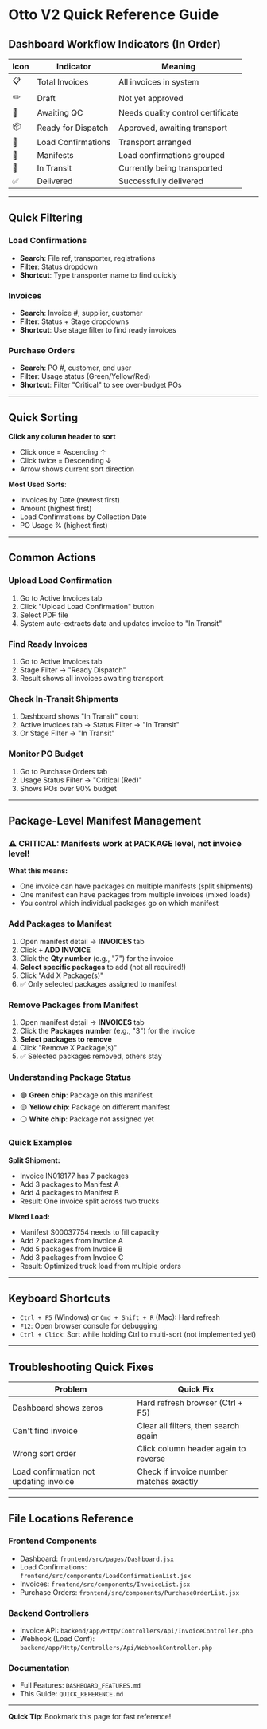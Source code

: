 # Otto V2 Quick Reference Guide

## Dashboard Workflow Indicators (In Order)

| Icon | Indicator | Meaning |
|------|-----------|---------|
| 📋 | Total Invoices | All invoices in system |
| ✏️ | Draft | Not yet approved |
| 🔬 | Awaiting QC | Needs quality control certificate |
| 📦 | Ready for Dispatch | Approved, awaiting transport |
| 🚛 | Load Confirmations | Transport arranged |
| 📜 | Manifests | Load confirmations grouped |
| 🚚 | In Transit | Currently being transported |
| ✅ | Delivered | Successfully delivered |

---

## Quick Filtering

### Load Confirmations
- **Search**: File ref, transporter, registrations
- **Filter**: Status dropdown
- **Shortcut**: Type transporter name to find quickly

### Invoices
- **Search**: Invoice #, supplier, customer
- **Filter**: Status + Stage dropdowns
- **Shortcut**: Use stage filter to find ready invoices

### Purchase Orders
- **Search**: PO #, customer, end user
- **Filter**: Usage status (Green/Yellow/Red)
- **Shortcut**: Filter "Critical" to see over-budget POs

---

## Quick Sorting

**Click any column header to sort**
- Click once = Ascending ↑
- Click twice = Descending ↓
- Arrow shows current sort direction

**Most Used Sorts**:
- Invoices by Date (newest first)
- Amount (highest first)
- Load Confirmations by Collection Date
- PO Usage % (highest first)

---

## Common Actions

### Upload Load Confirmation
1. Go to Active Invoices tab
2. Click "Upload Load Confirmation" button
3. Select PDF file
4. System auto-extracts data and updates invoice to "In Transit"

### Find Ready Invoices
1. Go to Active Invoices tab
2. Stage Filter → "Ready Dispatch"
3. Result shows all invoices awaiting transport

### Check In-Transit Shipments
1. Dashboard shows "In Transit" count
2. Active Invoices tab → Status Filter → "In Transit"
3. Or Stage Filter → "In Transit"

### Monitor PO Budget
1. Go to Purchase Orders tab
2. Usage Status Filter → "Critical (Red)"
3. Shows POs over 90% budget

---

## Package-Level Manifest Management

### ⚠️ CRITICAL: Manifests work at PACKAGE level, not invoice level!

**What this means:**
- One invoice can have packages on multiple manifests (split shipments)
- One manifest can have packages from multiple invoices (mixed loads)
- You control which individual packages go on which manifest

### Add Packages to Manifest
1. Open manifest detail → **INVOICES** tab
2. Click **+ ADD INVOICE**
3. Click the **Qty number** (e.g., "7") for the invoice
4. **Select specific packages** to add (not all required!)
5. Click "Add X Package(s)"
6. ✅ Only selected packages assigned to manifest

### Remove Packages from Manifest
1. Open manifest detail → **INVOICES** tab
2. Click the **Packages number** (e.g., "3") for the invoice
3. **Select packages to remove**
4. Click "Remove X Package(s)"
5. ✅ Selected packages removed, others stay

### Understanding Package Status
- 🟢 **Green chip**: Package on this manifest
- 🟡 **Yellow chip**: Package on different manifest
- ⚪ **White chip**: Package not assigned yet

### Quick Examples

**Split Shipment:**
- Invoice IN018177 has 7 packages
- Add 3 packages to Manifest A
- Add 4 packages to Manifest B
- Result: One invoice split across two trucks

**Mixed Load:**
- Manifest S00037754 needs to fill capacity
- Add 2 packages from Invoice A
- Add 5 packages from Invoice B
- Add 3 packages from Invoice C
- Result: Optimized truck load from multiple orders

---

## Keyboard Shortcuts

- `Ctrl + F5` (Windows) or `Cmd + Shift + R` (Mac): Hard refresh
- `F12`: Open browser console for debugging
- `Ctrl + Click`: Sort while holding Ctrl to multi-sort (not implemented yet)

---

## Troubleshooting Quick Fixes

| Problem | Quick Fix |
|---------|-----------|
| Dashboard shows zeros | Hard refresh browser (Ctrl + F5) |
| Can't find invoice | Clear all filters, then search again |
| Wrong sort order | Click column header again to reverse |
| Load confirmation not updating invoice | Check if invoice number matches exactly |

---

## File Locations Reference

### Frontend Components
- Dashboard: `frontend/src/pages/Dashboard.jsx`
- Load Confirmations: `frontend/src/components/LoadConfirmationList.jsx`
- Invoices: `frontend/src/components/InvoiceList.jsx`
- Purchase Orders: `frontend/src/components/PurchaseOrderList.jsx`

### Backend Controllers
- Invoice API: `backend/app/Http/Controllers/Api/InvoiceController.php`
- Webhook (Load Conf): `backend/app/Http/Controllers/Api/WebhookController.php`

### Documentation
- Full Features: `DASHBOARD_FEATURES.md`
- This Guide: `QUICK_REFERENCE.md`

---

**Quick Tip**: Bookmark this page for fast reference!
